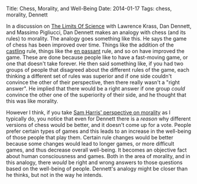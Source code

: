 Title: Chess, Morality, and Well-Being
Date: 2014-01-17
Tags: chess, morality, Dennett

In a discussion on [The Limits Of Science] with Lawrence Krass, Dan Dennett, and Massimo Pigliucci, Dan Dennett makes an analogy with chess (and its rules) to morality.  The analogy goes something like this.  He says the game of chess has been improved over time.  Things like the addition of the [castling] rule,  things like the [en passant] rule, and so on have improved the game. These are done because people like to have a fast-moving game, or one that doesn't take forever.   He then said something like, if you had two groups of people that disagreed about the different rules of the game, each thinking a different set of rules was superior and if one side couldn't convince the other of their perspective, then there really wasn't a "right answer".  He  implied that there would be a right answer if one group *could* convince the other one of the superiority of their side, and he thought that this was like morality.

However I think, if you take [Sam Harris' perspective on morality] as I typically do, you notice that even for Dennett there is a *reason* why different versions of chess would be better, and it doesn't come up for a vote.   People prefer certain types of games and this leads to an increase in the well-being of those people that play them. Certain rule changes would be better because some changes would lead to longer games, or more difficult games, and thus decrease overall well-being.  It becomes an objective fact about human consciousness and games.  Both in the area of morality, and in this analogy, there *would* be right and wrong answers to those questions based on the well-being of people.  Dennett's analogy might be closer than he thinks,  but not in the way he intends. 


[The Limits Of Science]: http://www.youtube.com/watch?v=9tH3AnYyAI8
[castling]: http://en.wikipedia.org/wiki/Castling
[en passant]: http://en.wikipedia.org/wiki/En_passant
[Sam Harris' perspective on morality]: http://fora.tv/2010/11/10/Sam_Harris_Can_Science_Determine_Human_Values